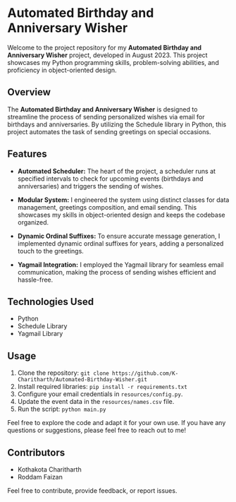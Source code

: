 # Automated Birthday and Anniversary Wisher

Welcome to the project repository for my **Automated Birthday and Anniversary Wisher** project, developed in August 2023. This project showcases my Python programming skills, problem-solving abilities, and proficiency in object-oriented design.

## Overview

The **Automated Birthday and Anniversary Wisher** is designed to streamline the process of sending personalized wishes via email for birthdays and anniversaries. By utilizing the Schedule library in Python, this project automates the task of sending greetings on special occasions.

## Features

- **Automated Scheduler:** The heart of the project, a scheduler runs at specified intervals to check for upcoming events (birthdays and anniversaries) and triggers the sending of wishes.

- **Modular System:** I engineered the system using distinct classes for data management, greetings composition, and email sending. This showcases my skills in object-oriented design and keeps the codebase organized.

- **Dynamic Ordinal Suffixes:** To ensure accurate message generation, I implemented dynamic ordinal suffixes for years, adding a personalized touch to the greetings.

- **Yagmail Integration:** I employed the Yagmail library for seamless email communication, making the process of sending wishes efficient and hassle-free.

## Technologies Used

- Python
- Schedule Library
- Yagmail Library

## Usage

1. Clone the repository: `git clone https://github.com/K-Charitharth/Automated-Birthday-Wisher.git`
2. Install required libraries: `pip install -r requirements.txt`
3. Configure your email credentials in `resources/config.py`.
4. Update the event data in the `resources/names.csv` file.
5. Run the script: `python main.py`

Feel free to explore the code and adapt it for your own use. If you have any questions or suggestions, please feel free to reach out to me!

## Contributors

- Kothakota Charitharth
- Roddam Faizan

Feel free to contribute, provide feedback, or report issues.
